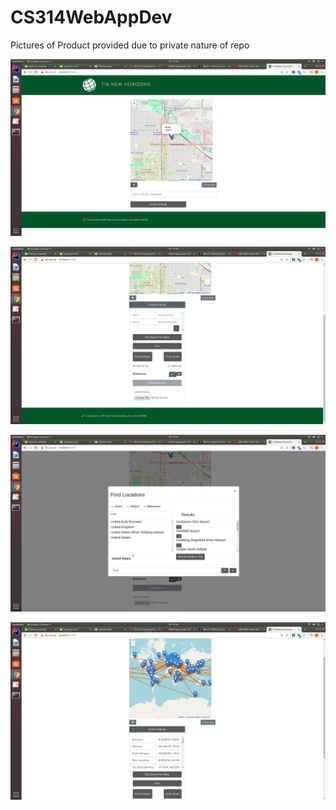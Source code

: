 # CS314WebAppDev
Pictures of Product provided due to private nature of repo

![](https://github.com/jtyndale9/CS314WebAppDev/blob/main/Screenshot%20from%202020-05-08%2015-56-34.png)


![](https://github.com/jtyndale9/CS314WebAppDev/blob/main/Screenshot%20from%202020-05-08%2015-56-55.png)


![](https://github.com/jtyndale9/CS314WebAppDev/blob/main/Screenshot%20from%202020-05-08%2015-57-30.png)


![](https://github.com/jtyndale9/CS314WebAppDev/blob/main/Screenshot%20from%202020-05-08%2015-58-16.png)
